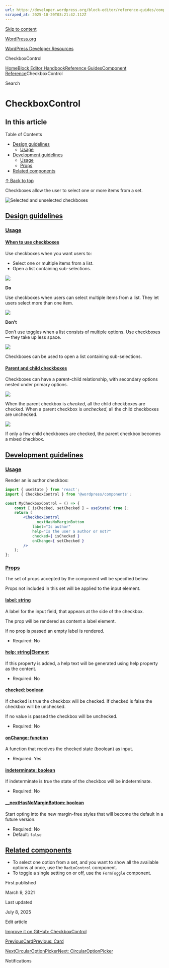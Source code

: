 ```yaml
---
url: https://developer.wordpress.org/block-editor/reference-guides/components/checkbox-control
scraped_at: 2025-10-20T03:21:42.112Z
---
```


[Skip to content](https://developer.wordpress.org/block-editor/reference-guides/components/checkbox-control/#wp--skip-link--target)

[WordPress.org](https://wordpress.org/)

[WordPress Developer Resources](https://developer.wordpress.org/)

CheckboxControl


[Home](https://developer.wordpress.org/)[Block Editor Handbook](https://developer.wordpress.org/block-editor/)[Reference Guides](https://developer.wordpress.org/block-editor/reference-guides/)[Component Reference](https://developer.wordpress.org/block-editor/reference-guides/components/)CheckboxControl

Search

# CheckboxControl

## In this article

Table of Contents

- [Design guidelines](https://developer.wordpress.org/block-editor/reference-guides/components/checkbox-control/#design-guidelines)
  - [Usage](https://developer.wordpress.org/block-editor/reference-guides/components/checkbox-control/#usage)
- [Development guidelines](https://developer.wordpress.org/block-editor/reference-guides/components/checkbox-control/#development-guidelines)
  - [Usage](https://developer.wordpress.org/block-editor/reference-guides/components/checkbox-control/#usage-2)
  - [Props](https://developer.wordpress.org/block-editor/reference-guides/components/checkbox-control/#props)
- [Related components](https://developer.wordpress.org/block-editor/reference-guides/components/checkbox-control/#related-components)

[↑ Back to top](https://developer.wordpress.org/block-editor/reference-guides/components/checkbox-control/#wp--skip-link--target)

Checkboxes allow the user to select one or more items from a set.

![Selected and unselected checkboxes](https://i0.wp.com/make.wordpress.org/design/files/2019/02/CheckboxControl.png?ssl=1)

## [Design guidelines](https://developer.wordpress.org/block-editor/reference-guides/components/checkbox-control/\#design-guidelines)

### [Usage](https://developer.wordpress.org/block-editor/reference-guides/components/checkbox-control/\#usage)

#### [When to use checkboxes](https://developer.wordpress.org/block-editor/reference-guides/components/checkbox-control/\#when-to-use-checkboxes)

Use checkboxes when you want users to:

- Select one or multiple items from a list.
- Open a list containing sub-selections.

![](https://i0.wp.com/make.wordpress.org/design/files/2019/02/select-from-list.png?ssl=1)

**Do**

Use checkboxes when users can select multiple items from a list. They let users select more than one item.

![](https://i0.wp.com/make.wordpress.org/design/files/2019/02/many-form-toggles.png?ssl=1)

**Don’t**

Don’t use toggles when a list consists of multiple options. Use checkboxes — they take up less space.

![](https://i0.wp.com/make.wordpress.org/design/files/2019/02/checkbox-sublist.gif?ssl=1)

Checkboxes can be used to open a list containing sub-selections.

#### [Parent and child checkboxes](https://developer.wordpress.org/block-editor/reference-guides/components/checkbox-control/\#parent-and-child-checkboxes)

Checkboxes can have a parent-child relationship, with secondary options nested under primary options.

![](https://i0.wp.com/make.wordpress.org/design/files/2019/02/checkbox-parent.gif?ssl=1)

When the parent checkbox is _checked_, all the child checkboxes are checked. When a parent checkbox is _unchecked_, all the child checkboxes are unchecked.

![](https://i0.wp.com/make.wordpress.org/design/files/2019/02/mixed-checkbox.png?ssl=1)

If only a few child checkboxes are checked, the parent checkbox becomes a mixed checkbox.

## [Development guidelines](https://developer.wordpress.org/block-editor/reference-guides/components/checkbox-control/\#development-guidelines)

### [Usage](https://developer.wordpress.org/block-editor/reference-guides/components/checkbox-control/\#usage-2)

Render an is author checkbox:

```jsx
import { useState } from 'react';
import { CheckboxControl } from '@wordpress/components';

const MyCheckboxControl = () => {
    const [ isChecked, setChecked ] = useState( true );
    return (
        <CheckboxControl
            __nextHasNoMarginBottom
            label="Is author"
            help="Is the user a author or not?"
            checked={ isChecked }
            onChange={ setChecked }
        />
    );
};

```

### [Props](https://developer.wordpress.org/block-editor/reference-guides/components/checkbox-control/\#props)

The set of props accepted by the component will be specified below.

Props not included in this set will be applied to the input element.

#### [label: string](https://developer.wordpress.org/block-editor/reference-guides/components/checkbox-control/\#label-string)

A label for the input field, that appears at the side of the checkbox.

The prop will be rendered as content a label element.

If no prop is passed an empty label is rendered.

- Required: No

#### [help: string\|Element](https://developer.wordpress.org/block-editor/reference-guides/components/checkbox-control/\#help-stringelement)

If this property is added, a help text will be generated using help property as the content.

- Required: No

#### [checked: boolean](https://developer.wordpress.org/block-editor/reference-guides/components/checkbox-control/\#checked-boolean)

If checked is true the checkbox will be checked. If checked is false the checkbox will be unchecked.

If no value is passed the checkbox will be unchecked.

- Required: No

#### [onChange: function](https://developer.wordpress.org/block-editor/reference-guides/components/checkbox-control/\#onchange-function)

A function that receives the checked state (boolean) as input.

- Required: Yes

#### [indeterminate: boolean](https://developer.wordpress.org/block-editor/reference-guides/components/checkbox-control/\#indeterminate-boolean)

If indeterminate is true the state of the checkbox will be indeterminate.

- Required: No

#### [\_\_nextHasNoMarginBottom: boolean](https://developer.wordpress.org/block-editor/reference-guides/components/checkbox-control/\#__nexthasnomarginbottom-boolean)

Start opting into the new margin-free styles that will become the default in a future version.

- Required: No
- Default: `false`

## [Related components](https://developer.wordpress.org/block-editor/reference-guides/components/checkbox-control/\#related-components)

- To select one option from a set, and you want to show all the available options at once, use the `RadioControl` component.
- To toggle a single setting on or off, use the `FormToggle` component.

First published

March 9, 2021

Last updated

July 8, 2025

Edit article

[Improve it on GitHub: CheckboxControl](https://github.com/WordPress/gutenberg/edit/trunk/packages/components/src/checkbox-control/README.md)

[PreviousCardPrevious: Card](https://developer.wordpress.org/block-editor/reference-guides/components/card/)

[NextCircularOptionPickerNext: CircularOptionPicker](https://developer.wordpress.org/block-editor/reference-guides/components/circular-option-picker/)

Notifications